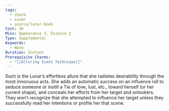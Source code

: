 ```yaml
---
tags:
  - charm
  - Lunar
  - source/lunar-book
Cost: 3m
Mins: Appearance 3, Essence 2
Type: Supplemental
Keywords:
  - None
Duration: Instant
Prerequisite Charms:
  - "[[Alluring Scent Technique]]"
---
```

Such is the Lunar’s effortless allure that she radiates desirability through the most innocuous acts. She adds an automatic success on an influence roll to seduce someone or instill a Tie of love, lust, etc., toward herself (or her current shape), and conceals her efforts from her target and onlookers. They won’t recognize that she attempted to influence her target unless they successfully read her intentions or profile her that scene.